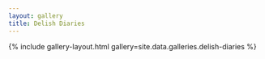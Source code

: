 ```yaml
---
layout: gallery
title: Delish Diaries
---
```


{% include gallery-layout.html gallery=site.data.galleries.delish-diaries %}
